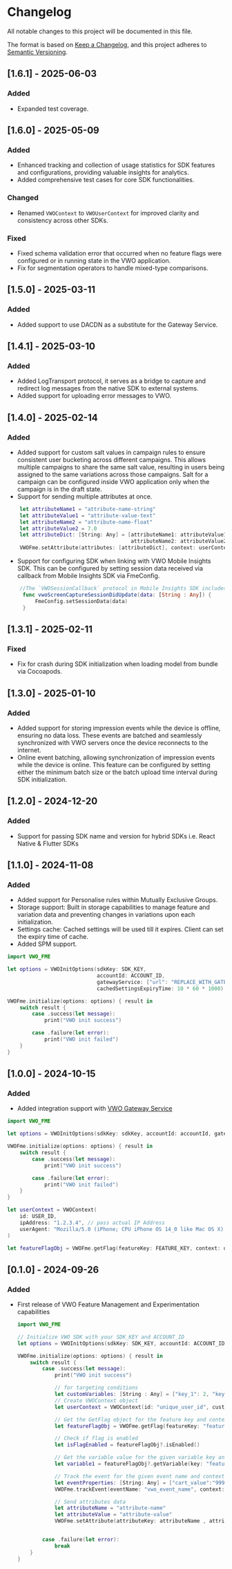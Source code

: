 # Changelog

All notable changes to this project will be documented in this file.

The format is based on [Keep a Changelog](https://keepachangelog.com/en/1.0.0/),
and this project adheres to [Semantic Versioning](https://semver.org/spec/v2.0.0.html).

## [1.6.1] - 2025-06-03

### Added

- Expanded test coverage.

## [1.6.0] - 2025-05-09

### Added

- Enhanced tracking and collection of usage statistics for SDK features and configurations, providing valuable insights for analytics.
- Added comprehensive test cases for core SDK functionalities.

### Changed

- Renamed `VWOContext` to `VWOUserContext` for improved clarity and consistency across other SDKs.

### Fixed

- Fixed schema validation error that occurred when no feature flags were configured or in running state in the VWO application.
- Fix for segmentation operators to handle mixed-type comparisons.

## [1.5.0] - 2025-03-11

### Added

- Added support to use DACDN as a substitute for the Gateway Service.


## [1.4.1] - 2025-03-10

### Added

- Added LogTransport protocol, it serves as a bridge to capture and redirect log messages from the native SDK to external systems.
- Added support for uploading error messages to VWO.


## [1.4.0] - 2025-02-14

### Added

- Added support for custom salt values in campaign rules to ensure consistent user bucketing across different campaigns. This allows multiple campaigns to share the same salt value, resulting in users being assigned to the same variations across those campaigns. Salt for a campaign can be configured inside VWO application only when the campaign is in the draft state.
- Support for sending multiple attributes at once.

```swift
    let attributeName1 = "attribute-name-string"
    let attributeValue1 = "attribute-value-text"
    let attributeName2 = "attribute-name-float"
    let attributeValue2 = 7.0
    let attributeDict: [String: Any] = [attributeName1: attributeValue1,
                                        attributeName2: attributeValue2]
    VWOFme.setAttribute(attributes: [attributeDict], context: userContext)
```

- Support for configuring SDK when linking with VWO Mobile Insights SDK. This can be configured by setting session data received via callback from Mobile Insights SDK via FmeConfig.

```swift
    //The `VWOSessionCallback` protocol in Mobile Insights SDK includes a callback method to provide session information
     func vwoScreenCaptureSessionDidUpdate(data: [String : Any]) {
         FmeConfig.setSessionData(data)
     }
```


## [1.3.1] - 2025-02-11

### Fixed

- Fix for crash during SDK initialization when loading model from bundle via Cocoapods.


## [1.3.0] - 2025-01-10

### Added

- Added support for storing impression events while the device is offline, ensuring no data loss. These events are batched and seamlessly synchronized with VWO servers once the device reconnects to the internet.
- Online event batching, allowing synchronization of impression events while the device is online. This feature can be configured by setting either the minimum batch size or the batch upload time interval during SDK initialization.


## [1.2.0] - 2024-12-20

### Added

- Support for passing SDK name and version for hybrid SDKs i.e. React Native & Flutter SDKs


## [1.1.0] - 2024-11-08

### Added

- Added support for Personalise rules within Mutually Exclusive Groups.
- Storage support: Built in storage capabilities to manage feature and variation data and preventing changes in variations upon each initialization.
- Settings cache: Cached settings will be used till it expires. Client can set the expiry time of cache.
- Added SPM support.

```swift
import VWO_FME

let options = VWOInitOptions(sdkKey: SDK_KEY,
                             accountId: ACCOUNT_ID,
                             gatewayService: ["url": "REPLACE_WITH_GATEWAY_URL"],
                             cachedSettingsExpiryTime: 10 * 60 * 1000) // in milliseconds

VWOFme.initialize(options: options) { result in
    switch result {
        case .success(let message):
            print("VWO init success")

        case .failure(let error):
            print("VWO init failed")
    }
}
```

## [1.0.0] - 2024-10-15

### Added

- Added integration support with [VWO Gateway Service](https://hub.docker.com/r/wingifysoftware/vwo-fme-gateway-service)

```swift
import VWO_FME

let options = VWOInitOptions(sdkKey: sdkKey, accountId: accountId, gatewayService: ["url": "REPLACE_WITH_GATEWAY_URL"])

VWOFme.initialize(options: options) { result in
    switch result {
        case .success(let message):
            print("VWO init success")

        case .failure(let error):
            print("VWO init failed")
    }
}

let userContext = VWOContext(
    id: USER_ID,
    ipAddress: "1.2.3.4", // pass actual IP Address
    userAgent: "Mozilla/5.0 (iPhone; CPU iPhone OS 14_0 like Mac OS X) AppleWebKit/605.1.15 (KHTML, like Gecko) Mobile/15E148" // pass actual user agent
)

let featureFlagObj = VWOFme.getFlag(featureKey: FEATURE_KEY, context: userContext)
```

## [0.1.0] - 2024-09-26

### Added

- First release of VWO Feature Management and Experimentation capabilities

    ```swift
    import VWO_FME

    // Initialize VWO SDK with your SDK_KEY and ACCOUNT_ID
    let options = VWOInitOptions(sdkKey: SDK_KEY, accountId: ACCOUNT_ID)

    VWOFme.initialize(options: options) { result in
        switch result {
            case .success(let message):
                print("VWO init success")

                // for targeting conditions
                let customVariables: [String : Any] = ["key_1": 2, "key_2": 0]
                // Create VWOContext object
                let userContext = VWOContext(id: "unique_user_id", customVariables: customVariables)

                // Get the GetFlag object for the feature key and context
                let featureFlagObj = VWOFme.getFlag(featureKey: "feature_flag_name", context: userContext)

                // Check if flag is enabled
                let isFlagEnabled = featureFlagObj?.isEnabled()

                // Get the variable value for the given variable key and default value
                let variable1 = featureFlagObj?.getVariable(key: "feature_flag_variable1", defaultValue: "default-value1")

                // Track the event for the given event name and context
                let eventProperties: [String: Any] = ["cart_value":"999"]
                VWOFme.trackEvent(eventName: "vwo_event_name", context: userContext, eventProperties: eventProperties)

                // Send attributes data
                let attributeName = "attribute-name"
                let attributeValue = "attribute-value"
                VWOFme.setAttribute(attributeKey: attributeName , attributeValue: attributeValue, context: userContext)


            case .failure(let error):
                break
        }
    }
    ```
